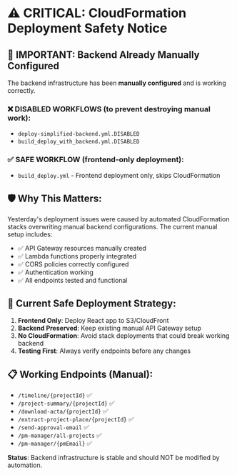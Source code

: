# ⚠️ CRITICAL: CloudFormation Deployment Safety Notice

## 🚨 IMPORTANT: Backend Already Manually Configured

The backend infrastructure has been **manually configured** and is working correctly. 

### ❌ **DISABLED WORKFLOWS** (to prevent destroying manual work):
- `deploy-simplified-backend.yml.DISABLED`
- `build_deploy_with_backend.yml.DISABLED`

### ✅ **SAFE WORKFLOW** (frontend-only deployment):
- `build_deploy.yml` - Frontend deployment only, skips CloudFormation

## 🛡️ Why This Matters:

Yesterday's deployment issues were caused by automated CloudFormation stacks overwriting manual backend configurations. The current manual setup includes:

- ✅ API Gateway resources manually created
- ✅ Lambda functions properly integrated  
- ✅ CORS policies correctly configured
- ✅ Authentication working
- ✅ All endpoints tested and functional

## 🚀 Current Safe Deployment Strategy:

1. **Frontend Only**: Deploy React app to S3/CloudFront
2. **Backend Preserved**: Keep existing manual API Gateway setup
3. **No CloudFormation**: Avoid stack deployments that could break working backend
4. **Testing First**: Always verify endpoints before any changes

## 📋 Working Endpoints (Manual):
- `/timeline/{projectId}` ✅
- `/project-summary/{projectId}` ✅  
- `/download-acta/{projectId}` ✅
- `/extract-project-place/{projectId}` ✅
- `/send-approval-email` ✅
- `/pm-manager/all-projects` ✅
- `/pm-manager/{pmEmail}` ✅

**Status**: Backend infrastructure is stable and should NOT be modified by automation.
